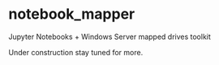 # notebook_mapper

Jupyter Notebooks + Windows Server mapped drives toolkit

Under construction stay tuned for more.

